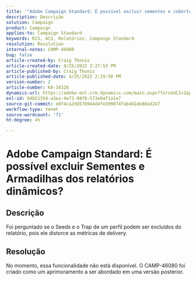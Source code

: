 ```yaml
---
title: '"Adobe Campaign Standard: É possível excluir sementes e coberturas dos relatórios dinâmicos?'''
description: Descrição
solution: Campaign
product: Campaign
applies-to: Campaign Standard
keywords: KCS, ACS, Relatórios, Campaign Standard
resolution: Resolution
internal-notes: CAMP-46080
bug: false
article-created-by: Craig Thonis
article-created-date: 4/25/2022 2:27:53 PM
article-published-by: Craig Thonis
article-published-date: 4/25/2022 2:29:50 PM
version-number: 2
article-number: KA-16326
dynamics-url: https://adobe-ent.crm.dynamics.com/main.aspx?forceUCI=1&pagetype=entityrecord&etn=knowledgearticle&id=1a050fe1-a3c4-ec11-a7b6-0022480a1ec2
exl-id: 84b51354-a3ea-4e73-98f8-573e0af1a1e7
source-git-commit: e8f4ca2dd578944d4fe399074fab461de88ad247
workflow-type: tm+mt
source-wordcount: '71'
ht-degree: 4%

---
```


# Adobe Campaign Standard: É possível excluir Sementes e Armadilhas dos relatórios dinâmicos?

## Descrição


Foi perguntado se o Seeds e o Trap de um perfil podem ser excluídos do relatório, pois ele distorce as métricas de delivery.


## Resolução


No momento, essa funcionalidade não está disponível. O CAMP-46080 foi criado como um aprimoramento a ser abordado em uma versão posterior.
